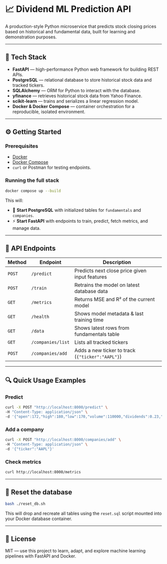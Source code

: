 
# 📈 Dividend ML Prediction API

A production-style Python microservice that predicts stock closing prices based on historical and fundamental data, built for learning and demonstration purposes.

---

## 🚀 Tech Stack

- **FastAPI** — high-performance Python web framework for building REST APIs.
- **PostgreSQL** — relational database to store historical stock data and tracked tickers.
- **SQLAlchemy** — ORM for Python to interact with the database.
- **yfinance** — retrieves historical stock data from Yahoo Finance.
- **scikit-learn** — trains and serializes a linear regression model.
- **Docker & Docker Compose** — container orchestration for a reproducible, isolated environment.

---

## ⚙️ Getting Started

### Prerequisites
- [Docker](https://www.docker.com/)
- [Docker Compose](https://docs.docker.com/compose/)
- `curl` or Postman for testing endpoints.

### Running the full stack
```bash
docker compose up --build
```

This will:

- 🚀 **Start PostgreSQL** with initialized tables for `fundamentals` and `companies`.
- ⚡ **Start FastAPI** with endpoints to train, predict, fetch metrics, and manage data.

---

## 🧩 API Endpoints

| Method | Endpoint              | Description                                    |
|--------|------------------------|-----------------------------------------------|
| `POST` | `/predict`             | Predicts next close price given input features |
| `POST` | `/train`               | Retrains the model on latest database data    |
| `GET`  | `/metrics`             | Returns MSE and R² of the current model       |
| `GET`  | `/health`              | Shows model metadata & last training time     |
| `GET`  | `/data`                | Shows latest rows from fundamentals table    |
| `GET`  | `/companies/list`      | Lists all tracked tickers                     |
| `POST` | `/companies/add`       | Adds a new ticker to track (`{"ticker":"AAPL"}`) |

---

## 🔍 Quick Usage Examples

### Predict
```bash
curl -X POST "http://localhost:8000/predict" \
-H "Content-Type: application/json" \
-d '{"open":172,"high":180,"low":170,"volume":110000,"dividends":0.23,"earnings":1.28}'
```

### Add a company
```bash
curl -X POST "http://localhost:8000/companies/add" \
-H "Content-Type: application/json" \
-d '{"ticker":"AAPL"}'
```

### Check metrics
```bash
curl http://localhost:8000/metrics
```

---

## 🚀 Reset the database
```bash
bash ./reset_db.sh
```
This will drop and recreate all tables using the `reset.sql` script mounted into your Docker database container.

---

## 📄 License

MIT — use this project to learn, adapt, and explore machine learning pipelines with FastAPI and Docker.

